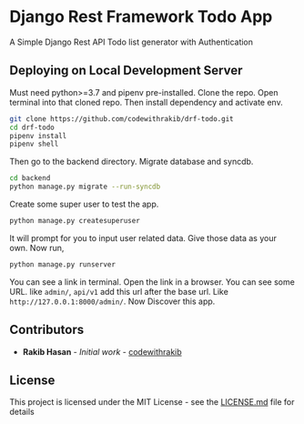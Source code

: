 # Django Rest Framework Todo App

A Simple Django Rest API Todo list generator with Authentication

## Deploying on Local Development Server

Must need python>=3.7 and pipenv pre-installed. Clone the repo. Open terminal into that cloned repo. Then install dependency and activate env.

```bash
git clone https://github.com/codewithrakib/drf-todo.git
cd drf-todo
pipenv install
pipenv shell
```

Then go to the backend directory. Migrate database and syncdb. 

```bash
cd backend
python manage.py migrate --run-syncdb
```

Create some super user to test the app.
```bash
python manage.py createsuperuser
```

It will prompt for you to input user related data. Give those data as your own.
Now run,

```bash
python manage.py runserver
```
You can see a link in terminal. Open the link in a browser. You can see some URL. like ```admin/```, ```api/v1``` add this url after the base url. Like ```http://127.0.0.1:8000/admin/```. Now Discover this app.


## Contributors
* **Rakib Hasan** - *Initial work* - [codewithrakib](https://github.com/codewithrakib)

## License

This project is licensed under the MIT License - see the [LICENSE.md](LICENSE.md) file for details
